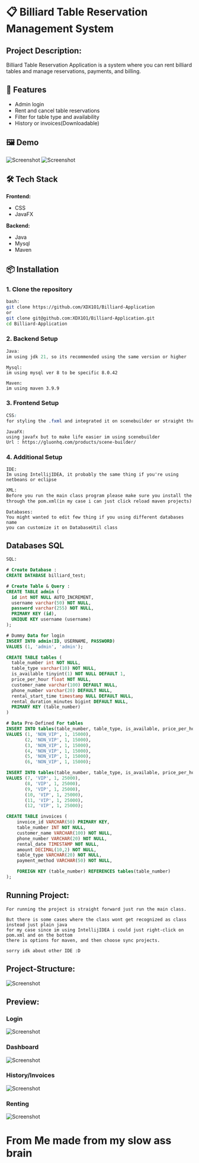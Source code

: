 # 📋 Billiard Table Reservation Management System

## Project Description:

Billiard Table Reservation Application is a system where you can rent billiard tables and manage reservations, payments, and billing.

## 🚀 Features

- Admin login
- Rent and cancel table reservations
- Filter for table type and availability
- History or invoices(Downloadable) 

## 🖼️ Demo

![Screenshot](docs/001-loginPage.png)
![Screenshot](docs/002-dashboard.png)

## 🛠️ Tech Stack

**Frontend:**
- CSS
- JavaFX

**Backend:**
- Java
- Mysql
- Maven

## 📦 Installation

### 1. Clone the repository

```bash
bash:
git clone https://github.com/XDX1O1/Billiard-Application
or
git clone git@github.com:XDX1O1/Billiard-Application.git
cd Billiard-Application
```

### 2. Backend Setup

```Java
Java:
im using jdk 21, so its recommended using the same version or higher
```

```Mysql
Mysql:
im using mysql ver 8 to be specific 8.0.42
```

```Maven
Maven:
im using maven 3.9.9
```

### 3. Frontend Setup

```CSS
CSS:
for styling the .fxml and integrated it on scenebuilder or straight through code
```

```JavaFX
JavaFX:
using javafx but to make life easier im using scenebuilder
Url : https://gluonhq.com/products/scene-builder/
```

### 4. Additional Setup

```IDE
IDE:
Im using IntellijIDEA, it probably the same thing if you're using netbeans or eclipse
```

```XML
XML:
Before you run the main class program please make sure you install the dependencies
through the pom.xml(in my case i can just click reload maven projects)
```

```DATABASES
Databases:
You might wanted to edit few thing if you using different databases name
you can customize it on DatabaseUtil class
```


## Databases SQL
```SQL
SQL:

# Create Database :
CREATE DATABASE billiard_test;

# Create Table & Query :
CREATE TABLE admin (
  id int NOT NULL AUTO_INCREMENT,
  username varchar(50) NOT NULL,
  password varchar(255) NOT NULL,
  PRIMARY KEY (id),
  UNIQUE KEY username (username)
);

# Dummy Data for login
INSERT INTO admin(ID, USERNAME, PASSWORD)
VALUES (1, 'admin', 'admin');

CREATE TABLE tables (
  table_number int NOT NULL,
  table_type varchar(10) NOT NULL,
  is_available tinyint(1) NOT NULL DEFAULT 1,
  price_per_hour float NOT NULL,
  customer_name varchar(100) DEFAULT NULL,
  phone_number varchar(20) DEFAULT NULL,
  rental_start_time timestamp NULL DEFAULT NULL,
  rental_duration_minutes bigint DEFAULT NULL,
  PRIMARY KEY (table_number)
)

# Data Pre-Defined For tables
INSERT INTO tables(table_number, table_type, is_available, price_per_hour)
VALUES (1, 'NON_VIP', 1, 15000),
       (2, 'NON_VIP', 1, 15000),
       (3, 'NON_VIP', 1, 15000),
       (4, 'NON_VIP', 1, 15000),
       (5, 'NON_VIP', 1, 15000),
       (6, 'NON_VIP', 1, 15000);

INSERT INTO tables(table_number, table_type, is_available, price_per_hour)
VALUES (7, 'VIP', 1, 25000),
       (8, 'VIP', 1, 25000),
       (9, 'VIP', 1, 25000),
       (10, 'VIP', 1, 25000),
       (11, 'VIP', 1, 25000),
       (12, 'VIP', 1, 25000);

CREATE TABLE invoices (
    invoice_id VARCHAR(50) PRIMARY KEY,
    table_number INT NOT NULL,
    customer_name VARCHAR(100) NOT NULL,
    phone_number VARCHAR(20) NOT NULL,
    rental_date TIMESTAMP NOT NULL,
    amount DECIMAL(10,2) NOT NULL,
    table_type VARCHAR(20) NOT NULL,
    payment_method VARCHAR(50) NOT NULL,

    FOREIGN KEY (table_number) REFERENCES tables(table_number)
);
```

## Running Project:
```
For running the project is straight forward just run the main class.
```
```
But there is some cases where the class wont get recognized as class instead just plain java
for my case since im using IntellijIDEA i could just right-click on pom.xml and on the bottom 
there is options for maven, and then choose sync projects.

sorry idk about other IDE :D
```


## Project-Structure:
![Screenshot](docs/003-projectStructure.png)

## Preview:
### Login
![Screenshot](docs/001-loginPage.png)

### Dashboard
![Screenshot](docs/002-dashboard.png)

### History/Invoices
![Screenshot](docs/004-historyInvoices.png)

### Renting
![Screenshot](docs/005-rentTable.png)


# From Me made from my slow ass brain
